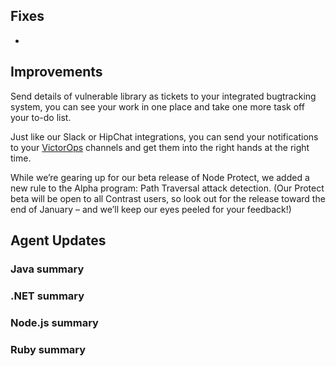 <!--
title: "Contrast 3.4.7 - December 2017"
description: "Contrast 3.4.7 December 2017"
tags: "3.4.7 December Release Notes"
-->


## Fixes

*  
 
## Improvements 

Send details of vulnerable library as tickets <!-- add doc hyperlink  --> to your integrated bugtracking system, you can see your work in one place and take one more task off your to-do list.
 
Just like our Slack or HipChat integrations, you can send your notifications to your [VictorOps](admin-orgintegrations.html#victorops) channels and get them into the right hands at the right time.

While we’re gearing up for our beta release of Node Protect, we added a new rule to the Alpha program: Path Traversal attack detection. (Our Protect beta will be open to all Contrast users, so look out for the release toward the end of January – and we’ll keep our eyes peeled for your feedback!)

 
## Agent Updates

### Java summary 


### .NET summary 


### Node.js summary 


### Ruby summary 





